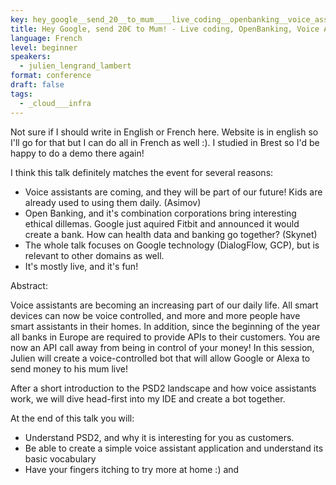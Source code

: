 ```yaml
---
key: hey_google__send_20__to_mum____live_coding__openbanking__voice_assistants_and_its_ethics
title: Hey Google, send 20€ to Mum! - Live coding, OpenBanking, Voice Assistants and its ethics
language: French
level: beginner
speakers:
  - julien_lengrand_lambert
format: conference
draft: false
tags:
  - _cloud___infra
---
```

Not sure if I should write in English or French here. Website is in english so I'll go for that but I can do all in French as well :). I studied in Brest so I'd be happy to do a demo there again!

I think this talk definitely matches the event for several reasons: 
* Voice assistants are coming, and they will be part of our future! Kids are already used to using them daily. (Asimov)
* Open Banking, and it's combination corporations bring interesting ethical dillemas. Google just aquired Fitbit and announced it would create a bank. How can health data and banking go together?  (Skynet)
* The whole talk focuses on Google technology (DialogFlow, GCP), but is relevant to other domains as well.
* It's mostly live, and it's fun!

Abstract: 

Voice assistants are becoming an increasing part of our daily life. All smart devices can now be voice controlled, and more and more people have smart assistants in their homes. In addition, since the beginning of the year all banks in Europe are required to provide APIs to their customers. You are now an API call away from being in control of your money! In this session, Julien will create a voice-controlled bot that will allow Google or Alexa to send money to his mum live!

After a short introduction to the PSD2 landscape and how voice assistants work, we will dive head-first into my IDE and create a bot together.

At the end of this talk you will:
- Understand PSD2, and why it is interesting for you as customers.
- Be able to create a simple voice assistant application and understand its basic vocabulary
- Have your fingers itching to try more at home :) and 
